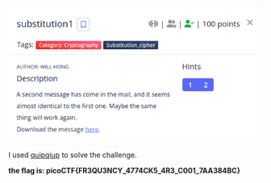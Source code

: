 <img src="img/challenge.png">

I used [quipqiup](https://quipqiup.com/) to solve the challenge.

**the flag is: picoCTF{FR3QU3NCY_4774CK5_4R3_C001_7AA384BC}**
